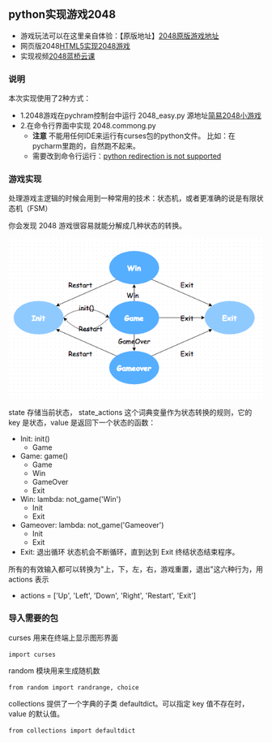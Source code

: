 ## python实现游戏2048
* 游戏玩法可以在这里亲自体验：【原版地址】[2048原版游戏地址](https://gabrielecirulli.github.io/2048/)
* 网页版2048[HTML5实现2048游戏](https://www.lanqiao.cn/courses/62)
* 实现视频[2048蓝桥云课](https://www.lanqiao.cn/courses/368)

### 说明
本次实现使用了2种方式：
* 1.2048游戏在pychram控制台中运行 2048_easy.py 源地址[简易2048小游戏](https://blog.csdn.net/uhauha2929/article/details/123588288?ops_request_misc=%257B%2522request%255Fid%2522%253A%2522167595028116782429736463%2522%252C%2522scm%2522%253A%252220140713.130102334.pc%255Fblog.%2522%257D&request_id=167595028116782429736463&biz_id=0&utm_medium=distribute.pc_search_result.none-task-blog-2~blog~first_rank_ecpm_v1~times_rank-10-123588288-null-null.blog_rank_default&utm_term=python2048%E6%B8%B8%E6%88%8F%E4%BB%A3%E7%A0%81&spm=1018.2226.3001.4450)
* 2.在命令行界面中实现 2048.commong.py
  * **注意** 不能用任何IDE来运行有curses包的python文件。 比如：在pycharm里跑的，自然跑不起来。 
  * 需要改到命令行运行：[python redirection is not supported
](https://www.cnblogs.com/ahusi/p/6656665.html) 

### 游戏实现
处理游戏主逻辑的时候会用到一种常用的技术：状态机，或者更准确的说是有限状态机（FSM）

你会发现 2048 游戏很容易就能分解成几种状态的转换。

![image](../image/FSM.png)

state 存储当前状态， state_actions 这个词典变量作为状态转换的规则，它的 key 是状态，value 是返回下一个状态的函数：
* Init: init()
   * Game
* Game: game()
   * Game
   * Win
   * GameOver
   * Exit
* Win: lambda: not_game('Win')
   * Init
   * Exit
* Gameover: lambda: not_game('Gameover')
   * Init
   * Exit
* Exit: 退出循环
状态机会不断循环，直到达到 Exit 终结状态结束程序。

所有的有效输入都可以转换为"上，下，左，右，游戏重置，退出"这六种行为，用 actions 表示
* actions = ['Up', 'Left', 'Down', 'Right', 'Restart', 'Exit']

### 导入需要的包
curses 用来在终端上显示图形界面

```import curses```

random 模块用来生成随机数

```from random import randrange, choice``` 

collections 提供了一个字典的子类 defaultdict。可以指定 key 值不存在时，value 的默认值。

```from collections import defaultdict```


